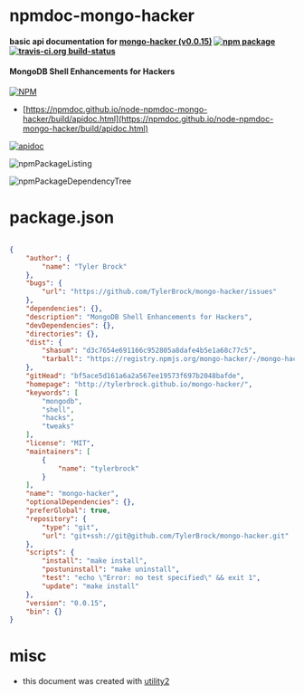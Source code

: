 # npmdoc-mongo-hacker

#### basic api documentation for  [mongo-hacker (v0.0.15)](http://tylerbrock.github.io/mongo-hacker/)  [![npm package](https://img.shields.io/npm/v/npmdoc-mongo-hacker.svg?style=flat-square)](https://www.npmjs.org/package/npmdoc-mongo-hacker) [![travis-ci.org build-status](https://api.travis-ci.org/npmdoc/node-npmdoc-mongo-hacker.svg)](https://travis-ci.org/npmdoc/node-npmdoc-mongo-hacker)

#### MongoDB Shell Enhancements for Hackers

[![NPM](https://nodei.co/npm/mongo-hacker.png?downloads=true&downloadRank=true&stars=true)](https://www.npmjs.com/package/mongo-hacker)

- [https://npmdoc.github.io/node-npmdoc-mongo-hacker/build/apidoc.html](https://npmdoc.github.io/node-npmdoc-mongo-hacker/build/apidoc.html)

[![apidoc](https://npmdoc.github.io/node-npmdoc-mongo-hacker/build/screenCapture.buildCi.browser.%252Ftmp%252Fbuild%252Fapidoc.html.png)](https://npmdoc.github.io/node-npmdoc-mongo-hacker/build/apidoc.html)

![npmPackageListing](https://npmdoc.github.io/node-npmdoc-mongo-hacker/build/screenCapture.npmPackageListing.svg)

![npmPackageDependencyTree](https://npmdoc.github.io/node-npmdoc-mongo-hacker/build/screenCapture.npmPackageDependencyTree.svg)



# package.json

```json

{
    "author": {
        "name": "Tyler Brock"
    },
    "bugs": {
        "url": "https://github.com/TylerBrock/mongo-hacker/issues"
    },
    "dependencies": {},
    "description": "MongoDB Shell Enhancements for Hackers",
    "devDependencies": {},
    "directories": {},
    "dist": {
        "shasum": "d3c7654e691166c952805a8dafe4b5e1a68c77c5",
        "tarball": "https://registry.npmjs.org/mongo-hacker/-/mongo-hacker-0.0.15.tgz"
    },
    "gitHead": "bf5ace5d161a6a2a567ee19573f697b2048bafde",
    "homepage": "http://tylerbrock.github.io/mongo-hacker/",
    "keywords": [
        "mongodb",
        "shell",
        "hacks",
        "tweaks"
    ],
    "license": "MIT",
    "maintainers": [
        {
            "name": "tylerbrock"
        }
    ],
    "name": "mongo-hacker",
    "optionalDependencies": {},
    "preferGlobal": true,
    "repository": {
        "type": "git",
        "url": "git+ssh://git@github.com/TylerBrock/mongo-hacker.git"
    },
    "scripts": {
        "install": "make install",
        "postuninstall": "make uninstall",
        "test": "echo \"Error: no test specified\" && exit 1",
        "update": "make install"
    },
    "version": "0.0.15",
    "bin": {}
}
```



# misc
- this document was created with [utility2](https://github.com/kaizhu256/node-utility2)
